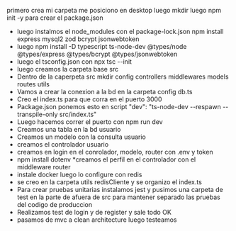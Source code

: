 primero crea mi carpeta me posiciono en desktop
luego mkdir
luego npm init -y para crear el package.json
* luego instalmos el node_modules con el package-lock.json npm install express mysql2 zod bcrypt jsonwebtoken
* luego npm install -D typescript ts-node-dev @types/node @types/express @types/bcrypt @types/jsonwebtoken
* luego el tsconfig.json con npx tsc --init
* luego creamos la carpeta base src 
* Dentro de la caperpeta src mkdir config controllers middlewares models routes utils
* Vamos a crear la conexion a la bd en la carpeta config db.ts
* Creo el index.ts para que corra en el puerto 3000
* Package.json ponemos esto en script   "dev": "ts-node-dev --respawn --transpile-only src/index.ts"
* Luego hacemos correr el puerto con npm run dev
* Creamos una tabla en la bd usuario
* Creamos un modelo con la consulta usuario
* creamos el controlador usuario
* creamos en login en el conrolador, modelo, router con .env y token 
* npm install dotenv
*creamos el perfil en el controlador con el middleware router
* instale docker luego lo configure con redis
* se creo en la carpeta utils redisCliente y se organizo el index.ts
* Para crear pruebas unitarias instalamos jest y pusimos una carpeta de test en la parte de afuera de src para mantener separado las pruebas del codigo de produccion
* Realizamos test de login y de register y sale todo OK
* pasamos de mvc a clean architecture luego testeamos